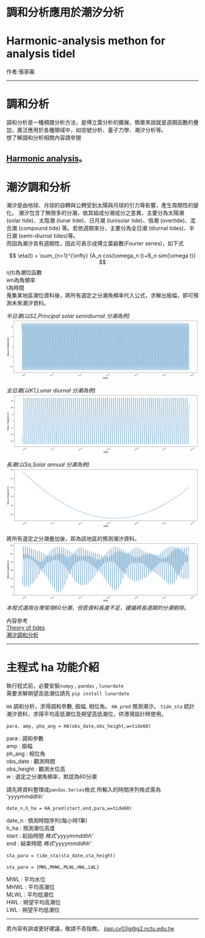 # 調和分析應用於潮汐分析
# Harmonic-analysis methon for analysis tidel    
作者:張家羲

--------------------------------------------   
# 調和分析
調和分析是一種頻譜分析方法，是傅立葉分析的擴展，簡單來說就是週期函數的疊加，廣泛應用於各種領域中，如信號分析、量子力學、潮汐分析等。  
想了解調和分析相關內容請參閱  

[Harmonic analysis](https://en.wikipedia.org/wiki/Harmonic_analysis "Wikipedia")。  
---------------------------------------------   
# 潮汐調和分析
潮汐是由地球、月球的自轉與公轉受到太陽與月球的引力等影響，產生周期性的變化。
潮汐包含了無限多的分潮，依其組成分潮成分之差異，主要分為太陽潮 (solar tide)、太陰潮 (lunar tide)、日月潮 (lunisolar tide)、倍潮 (overtide)、混合潮 (compound tide) 等。若依週期來分，主要分為全日潮 (diurnal tides)、半日潮 (semi-diurnal tides)等。  
而因為潮汐具有週期性，因此可表示成傅立葉級數(Fourier series)，如下式  
<script type="text/javascript" src="http://cdn.mathjax.org/mathjax/latest/MathJax.js?config=default"></script>
$$ \eta(t) = \sum_{n=1}^{\infty} {A_n cos(\omega_n t)+B_n sim(\omega t)} $$ 
η(t)為潮位函數  
wn為角頻率  
t為時間  
蒐集某地區潮位資料後，將所有選定之分潮角頻率代入公式，求解出振幅，即可預測未來潮汐資料。  
  
_半日潮(以S2,Principal solar semidiurnal 分潮為例)_  
![半日潮](https://github.com/JJIASI/Harmonic-analysis/blob/master/figure/S2.png)  
  
  
_全日潮(以K1,Lunar diurnal 分潮為例)_  
![全日潮](https://github.com/JJIASI/Harmonic-analysis/blob/master/figure/K1.png)
    
_長潮(以Sa,Solar annual 分潮為例)_
![長潮](https://github.com/JJIASI/Harmonic-analysis/blob/master/figure/Sa.png)
  
將所有選定之分潮疊加後，即為該地區的預測潮汐資料。
![tide analysis](https://github.com/JJIASI/Harmonic-analysis/blob/master/figure/tide%20analysis.png?raw=true)   
_本程式選用台灣常用60分潮，但若資料長度不足，建議將長週期的分潮剔除。_  
   
內容參考   
[Theory of tides](https://en.wikipedia.org/wiki/Theory_of_tides#Harmonic_analysis "Wikipedia")  
[潮汐調和分析](https://zh.wikipedia.org/wiki/%E6%BD%AE%E6%B1%90%E8%AA%BF%E5%92%8C%E5%88%86%E6%9E%90 "Wikipedia")  
  
------------------------------------
# 主程式 ha 功能介紹  
執行程式前，必要安裝`numpy` , `pandas` , `lunardate`  
需要求解朔望高低潮位請先 `pip install lunardate`  
  
`HA` 調和分析，求得調和參數, 振幅, 相位角。
`HA_pred` 預測潮汐。
`tide_sta` 統計潮汐資料，求得平均高低潮位及朔望高低潮位，供港灣設計時使用。
  
```
para, amp, pha_ang = HA(obs_date,obs_height,w=tide60)  

```
para : 調和參數  
amp : 振幅  
ph_ang : 相位角  
obs_date : 觀測時間  
obs_height : 觀測水位高  
w : 選定之分潮角頻率，默認為60分潮  
  
請先將資料整理成`pandas.Series`格式
所輸入的時間序列格式需為 'yyyymmddhh'  

```
date_n,h_ha = HA_pred(start,end,para,w=tide60)

```
date_n : 預測時間序列(每小時1筆)  
h_ha : 預測潮位高度  
start : 起始時間 _格式'yyyymmddhh'_  
end : 結束時間 _格式'yyyymmddhh'_  

```
sta_para = tide_sta(sta_date,sta_height)
```

```
sta_para = {MWL,MHWL,MLWL,HWL,LWL}
```
MWL : 平均水位  
MHWL : 平均高潮位  
MLWL : 平均低潮位  
HWL : 朔望平均高潮位  
LWL : 朔望平均低潮位  

--------------------------
若內容有誤或更好建議，敬請不吝指教。
<jiasi.cv03g@g2.nctu.edu.tw>
